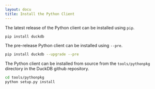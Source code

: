 ```yaml
---
layout: docu
title: Install the Python Client
---
```


The latest release of the Python client can be installed using `pip`.

```bash
pip install duckdb
```

The pre-release Python client can be installed using `--pre`.

```bash
pip install duckdb --upgrade --pre
```

The Python client can be installed from source from the `tools/pythonpkg` directory in the DuckDB github repository.

```bash
cd tools/pythonpkg
python setup.py install
```
